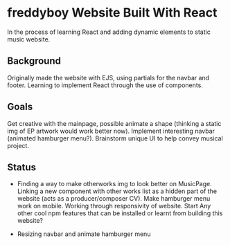 # freddyboy Website Built With React
In the process of learning React and adding dynamic elements to static music website. 

## Background
Originally made the website with EJS, using partials for the navbar and footer. Learning to implement React through the use of components. 

## Goals 
Get creative with the mainpage, possible animate a shape (thinking a static img of EP artwork would work better now). Implement interesting navbar (animated hamburger menu?). Brainstorm unique UI to help convey musical project. 

## Status 
- Finding a way to make otherworks img to look better on MusicPage. Linking a new component with other works list as a hidden part of the website (acts as a producer/composer CV). Make hamburger menu work on mobile. Working through responsivity of website. Start  Any other cool npm features that can be installed or learnt from building this website? 

- Resizing navbar and animate hamburger menu

